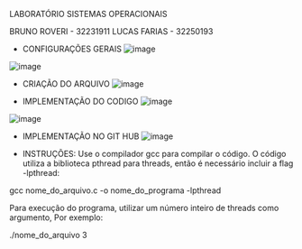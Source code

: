 LABORATÓRIO SISTEMAS OPERACIONAIS

BRUNO ROVERI - 32231911
LUCAS FARIAS - 32250193

 - CONFIGURAÇÕES GERAIS
![image](https://github.com/brunoroveri/LAB3SO/assets/142548195/9d0afec0-33d7-4848-a8bd-d814a82d434a)

![image](https://github.com/brunoroveri/LAB3SO/assets/142548195/9b9c5da3-a342-4350-b4f7-dc1fd867abf6)

 - CRIAÇÃO DO ARQUIVO
![image](https://github.com/brunoroveri/LAB3SO/assets/142548195/60c0f427-a243-4a76-924e-b0ffcdcb42aa)

 - IMPLEMENTAÇÃO DO CODIGO
![image](https://github.com/brunoroveri/LAB3SO/assets/142548195/7ab826ae-c50c-4062-a087-4a0de5be1cfa)

![image](https://github.com/brunoroveri/LAB3SO/assets/142548195/1902d21a-5c76-4566-8073-aa4eb882400b)

 - IMPLEMENTAÇÃO NO GIT HUB
![image](https://github.com/brunoroveri/LAB3SO/assets/142548195/26843119-2f65-4a74-b805-939ecf4bdc67)


 - INSTRUÇÕES:
Use o compilador gcc para compilar o código. O código utiliza a biblioteca pthread para threads, então é necessário incluir a flag -lpthread:

gcc nome_do_arquivo.c -o nome_do_programa -lpthread

Para execução do programa, utilizar um número inteiro de threads como argumento, Por exemplo:

./nome_do_arquivo 3
